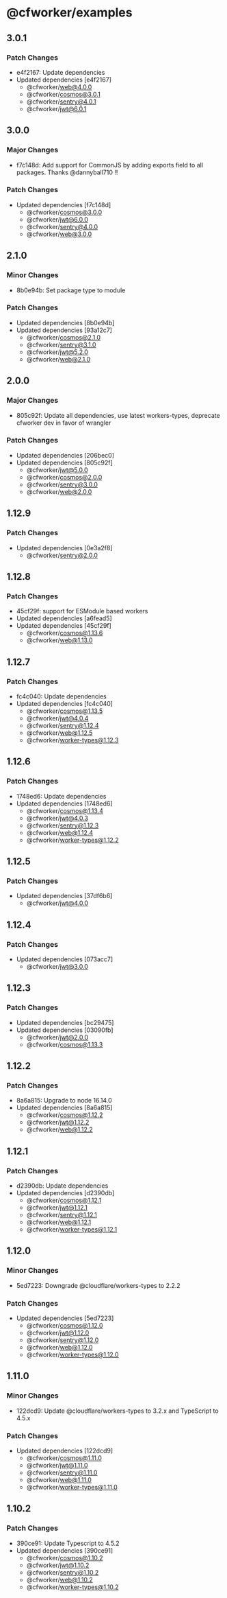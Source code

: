 # @cfworker/examples

## 3.0.1

### Patch Changes

- e4f2167: Update dependencies
- Updated dependencies [e4f2167]
  - @cfworker/web@4.0.0
  - @cfworker/cosmos@3.0.1
  - @cfworker/sentry@4.0.1
  - @cfworker/jwt@6.0.1

## 3.0.0

### Major Changes

- f7c148d: Add support for CommonJS by adding exports field to all packages. Thanks @dannyball710 !!

### Patch Changes

- Updated dependencies [f7c148d]
  - @cfworker/cosmos@3.0.0
  - @cfworker/jwt@6.0.0
  - @cfworker/sentry@4.0.0
  - @cfworker/web@3.0.0

## 2.1.0

### Minor Changes

- 8b0e94b: Set package type to module

### Patch Changes

- Updated dependencies [8b0e94b]
- Updated dependencies [93a12c7]
  - @cfworker/cosmos@2.1.0
  - @cfworker/sentry@3.1.0
  - @cfworker/jwt@5.2.0
  - @cfworker/web@2.1.0

## 2.0.0

### Major Changes

- 805c92f: Update all dependencies, use latest workers-types, deprecate cfworker dev in favor of wrangler

### Patch Changes

- Updated dependencies [206bec0]
- Updated dependencies [805c92f]
  - @cfworker/jwt@5.0.0
  - @cfworker/cosmos@2.0.0
  - @cfworker/sentry@3.0.0
  - @cfworker/web@2.0.0

## 1.12.9

### Patch Changes

- Updated dependencies [0e3a2f8]
  - @cfworker/sentry@2.0.0

## 1.12.8

### Patch Changes

- 45cf29f: support for ESModule based workers
- Updated dependencies [a6fead5]
- Updated dependencies [45cf29f]
  - @cfworker/cosmos@1.13.6
  - @cfworker/web@1.13.0

## 1.12.7

### Patch Changes

- fc4c040: Update dependencies
- Updated dependencies [fc4c040]
  - @cfworker/cosmos@1.13.5
  - @cfworker/jwt@4.0.4
  - @cfworker/sentry@1.12.4
  - @cfworker/web@1.12.5
  - @cfworker/worker-types@1.12.3

## 1.12.6

### Patch Changes

- 1748ed6: Update dependencies
- Updated dependencies [1748ed6]
  - @cfworker/cosmos@1.13.4
  - @cfworker/jwt@4.0.3
  - @cfworker/sentry@1.12.3
  - @cfworker/web@1.12.4
  - @cfworker/worker-types@1.12.2

## 1.12.5

### Patch Changes

- Updated dependencies [37df6b6]
  - @cfworker/jwt@4.0.0

## 1.12.4

### Patch Changes

- Updated dependencies [073acc7]
  - @cfworker/jwt@3.0.0

## 1.12.3

### Patch Changes

- Updated dependencies [bc29475]
- Updated dependencies [03090fb]
  - @cfworker/jwt@2.0.0
  - @cfworker/cosmos@1.13.3

## 1.12.2

### Patch Changes

- 8a6a815: Upgrade to node 16.14.0
- Updated dependencies [8a6a815]
  - @cfworker/cosmos@1.12.2
  - @cfworker/jwt@1.12.2
  - @cfworker/web@1.12.2

## 1.12.1

### Patch Changes

- d2390db: Update dependencies
- Updated dependencies [d2390db]
  - @cfworker/cosmos@1.12.1
  - @cfworker/jwt@1.12.1
  - @cfworker/sentry@1.12.1
  - @cfworker/web@1.12.1
  - @cfworker/worker-types@1.12.1

## 1.12.0

### Minor Changes

- 5ed7223: Downgrade @cloudflare/workers-types to 2.2.2

### Patch Changes

- Updated dependencies [5ed7223]
  - @cfworker/cosmos@1.12.0
  - @cfworker/jwt@1.12.0
  - @cfworker/sentry@1.12.0
  - @cfworker/web@1.12.0
  - @cfworker/worker-types@1.12.0

## 1.11.0

### Minor Changes

- 122dcd9: Update @cloudflare/workers-types to 3.2.x and TypeScript to 4.5.x

### Patch Changes

- Updated dependencies [122dcd9]
  - @cfworker/cosmos@1.11.0
  - @cfworker/jwt@1.11.0
  - @cfworker/sentry@1.11.0
  - @cfworker/web@1.11.0
  - @cfworker/worker-types@1.11.0

## 1.10.2

### Patch Changes

- 390ce91: Update Typescript to 4.5.2
- Updated dependencies [390ce91]
  - @cfworker/cosmos@1.10.2
  - @cfworker/jwt@1.10.2
  - @cfworker/sentry@1.10.2
  - @cfworker/web@1.10.2
  - @cfworker/worker-types@1.10.2

